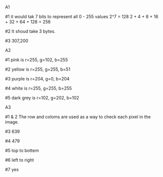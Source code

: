 A1

#1  it would tak 7 bits to represent all 0 - 255 values 2^7 = 128
2 + 4 + 8 + 16 + 32 + 64 + 128 = 256

#2  It shoud take 3 bytes.

#3  307,200

A2

#1  pink is r=255, g=102, b=255

#2  yellow is r=255, g=255, b=51

#3  purple is r=204, g=0, b=204

#4  white is r=255, g=255, b=255

#5 dark grey is r=102, g=202, b=102

A3

#1 & 2 The row and coloms are used as a way to check each pixel in the image.

#3 639

#4 479

#5 top to bottem

#6 left to right

#7 yes